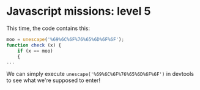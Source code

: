 # Javascript missions: level 5

This time, the code contains this:

```javascript
moo = unescape('%69%6C%6F%76%65%6D%6F%6F');
function check (x) {
	if (x == moo)
	{
...

```

We can simply execute `unescape('%69%6C%6F%76%65%6D%6F%6F')` in devtools to see what we're supposed to enter!
